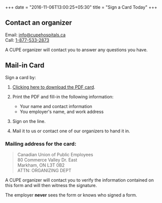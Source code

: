 +++
date = "2016-11-06T13:00:25+05:30"
title = "Sign a Card Today"
+++

## Contact an organizer

Email: [info@cupehospitals.ca](mailto:info@cupehospitals.ca)  
Call: [1-877-533-2873](tel:1-877-533-2873) 


A CUPE organizer will contact you to answer any questions you have.




## Mail-in Card

Sign a card by:

1. [Clicking here to download the PDF card](/ecard.pdf).

2. Print the PDF and fill-in the following information:
   - Your name and contact information
   - You employer's name, and work address
3. Sign on the line.
4. Mail it to us or contact one of our organizers to hand it in.

### Mailing address for the card:

> Canadian Union of Public Employees  
> 80 Commerce Valley Dr. East  
> Markham, ON  L3T 0B2  
> ATTN: ORGANIZING DEPT

A CUPE organizer will contact you to verify the information contained on this form and will then witness the signature. 

The employer **never** sees the form or knows who signed a form.

